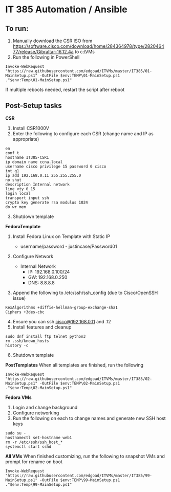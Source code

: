 # IT 385 Automation / Ansible

## To run:
1. Manually download the CSR ISO from https://software.cisco.com/download/home/284364978/type/282046477/release/Gibraltar-16.12.4a to c:\VMs
2. Run the following in PowerShell
```
Invoke-WebRequest "https://raw.githubusercontent.com/edgoad/ITVMs/master/IT385/01-MainSetup.ps1" -OutFile $env:TEMP\01-MainSetup.ps1
."$env:Temp\01-MainSetup.ps1"
```

If multiple reboots needed, restart the script after reboot

## Post-Setup tasks
**CSR**
1. Install CSR1000V
2. Enter the following to configure each CSR (change name and IP as appropriate)
```
en
conf t
hostname IT385-CSR1
ip domain name ccna.local
username cisco privilege 15 password 0 cisco
int g1
ip add 192.168.0.11 255.255.255.0
no shut
description Internal network
line vty 0 15
login local
transport input ssh
crypto key generate rsa modulus 1024
do wr mem
```
3. Shutdown template

**FedoraTemplate**
1. Install Fedora Linux on Template with Static IP
   - username/password - justincase/Password01
2. Configure Network
   - Internal Network
     - IP: 192.168.0.100/24
     - GW: 192.168.0.250
     - DNS: 8.8.8.8

3. Append the following to /etc/ssh/ssh_config (due to Cisco/OpenSSH issue)
```
KexAlgorithms +diffie-hellman-group-exchange-sha1
Ciphers +3des-cbc
```
4. Ensure you can ssh cisco@192.168.0.11 and .12
5. Install features and cleanup
```
sudo dnf install ftp telnet python3
rm .ssh/known_hosts
history -c
```
6. Shutdown template


**PostTemplates**
When all templates are finished, run the following
```
Invoke-WebRequest "https://raw.githubusercontent.com/edgoad/ITVMs/master/IT385/02-MainSetup.ps1" -OutFile $env:TEMP\02-MainSetup.ps1
."$env:Temp\02-MainSetup.ps1"
```

**Fedora VMs**
1. Login and change background
2. Configure networking
3. Run the following on each to change names and generate new SSH host keys
```
sudo su -
hostnamectl set-hostname web1
rm -r /etc/ssh/ssh_host_*
systemctl start sshd
```

**All VMs**
When finished customizing, run the following to snapshot VMs and prompt for rename on boot
```
Invoke-WebRequest "https://raw.githubusercontent.com/edgoad/ITVMs/master/IT385/99-MainSetup.ps1" -OutFile $env:TEMP\99-MainSetup.ps1
."$env:Temp\99-MainSetup.ps1"
```
